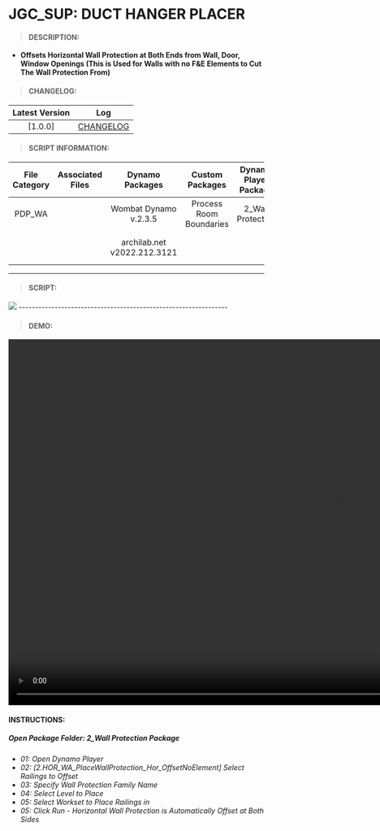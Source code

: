 # JGC_SUP: DUCT HANGER PLACER

> #### DESCRIPTION: 
- **Offsets Horizontal Wall Protection at Both Ends from Wall, Door, Window Openings (This is Used for Walls with no F&E Elements to Cut The Wall Protection From)**

> #### CHANGELOG:

| Latest Version | Log |
| :-------: | :----: | 
|[1.0.0] | [CHANGELOG](/_scripts/_project/272_PDP/WALLS/changelog/PDP_WA_PlaceWallProtection_Hor_OffsetNoElement.md) |

> #### SCRIPT INFORMATION: 

| File Category | Associated Files | Dynamo Packages | Custom Packages | Dynamo Player Package | Revit Version | Author | Modified By | File Name & Location | 
| :-------: | :----: | :---: | :---: | :---: | :---: | :---: | :---: | :--: |
| PDP_WA |  | Wombat Dynamo v.2.3.5 | Process Room Boundaries | 2_Wall Protection | Revit 2020.2 | Cathrine Macabuhay | | PDP_WA_PlaceWallProtection_Hor |
|           |  | archilab.net v2022.212.3121 |                 |                    | | | (https://bimcapcom.sharepoint.com/:f:/s/BCP-Main/EkUV1F95ULtFqMGB22mN7NIBKRhWmEfSulEqbucyJO3M9w?e=RQBIIA) |

----------------------------------------------------------------
> #### SCRIPT: 
<img src="./_scripts/_project/272_PDP/WALLS/images/PDP_WA_PlaceWallProtection_Hor_OffsetNoElement.png">
----------------------------------------------------------------

> #### DEMO: 

<video width="1280" height="720" controls>
 <source src="./_scripts/_project/272_PDP/WALLS/demo/PDP_WA_PlaceWallProtection_Hor_OffsetNoElement.mp4" type="video/mp4">
</video>

#### INSTRUCTIONS: 
##### Open Package Folder: 2_Wall Protection Package

- *01: Open Dynamo Player*
- *02: [2.HOR_WA_PlaceWallProtection_Hor_OffsetNoElement] Select Railings to Offset*
- *03: Specify Wall Protection Family Name*
- *04: Select Level to Place*
- *05: Select Workset to Place Railings in*
- *05: Click Run - Horizontal Wall Protection is Automatically Offset at Both Sides*